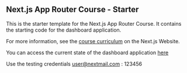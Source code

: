 ## Next.js App Router Course - Starter

This is the starter template for the Next.js App Router Course. It contains the starting code for the dashboard application.

For more information, see the [course curriculum](https://nextjs.org/learn) on the Next.js Website.

You can access the current state of the dashboard application [here](https://nextjs-dashboard-rouge-seven-66.vercel.app)

Use the testing credentials user@nextmail.com : 123456
